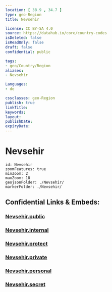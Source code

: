 ```yaml
---
location: [ 38.9 , 34.7 ] 
type: geo-Region
title: Nevsehir

license: CC BY-SA 4.0
source: https://datahub.io/core/country-codes
isDeleted: false
isReadOnly: false
draft: false
confidential: public

tags:
- geo/Country/Region
aliases:
- Nevsehir

Languages:
- de

cssclasses: geo-Region
publish: true
linkTitle: 
keywords: 
layout: 
publishDate: 
expiryDate: 
---
```


# Nevsehir

```leaflet
id: Nevsehir
zoomFeatures: true 
minZoom: 2 
maxZoom: 18
geojsonFolder: ./Nevsehir/
markerFolder: ./Nevsehir/
```


## Confidential Links & Embeds: 

### [Nevsehir.public](/_public/\Earth\Continent\Europe\Europe~East\Turkey\Provinces~TurkeyNevsehir.public.md) 

### [Nevsehir.internal](/_internal/\Earth\Continent\Europe\Europe~East\Turkey\Provinces~TurkeyNevsehir.internal.md) 

### [Nevsehir.protect](/_protect/\Earth\Continent\Europe\Europe~East\Turkey\Provinces~TurkeyNevsehir.protect.md) 

### [Nevsehir.private](/_private/\Earth\Continent\Europe\Europe~East\Turkey\Provinces~TurkeyNevsehir.private.md) 

### [Nevsehir.personal](/_personal/\Earth\Continent\Europe\Europe~East\Turkey\Provinces~TurkeyNevsehir.personal.md) 

### [Nevsehir.secret](/_secret/\Earth\Continent\Europe\Europe~East\Turkey\Provinces~TurkeyNevsehir.secret.md)

